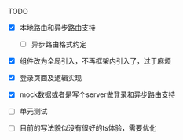 TODO

- [x] 本地路由和异步路由支持
    - [ ] 异步路由格式约定
  
- [x] 组件改为全局引入，不再框架内引入了，过于麻烦
  
- [x] 登录页面及逻辑实现
  
- [x] mock数据或者是写个server做登录和异步路由支持
  
- [ ] 单元测试
  
- [ ] 目前的写法貌似没有很好的ts体验，需要优化

